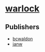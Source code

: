 # [warlock](https://pypi.org/project/warlock)



## Publishers
- [bcwaldon](https://pypi.org/user/bcwaldon)
- [janw](https://pypi.org/user/janw)

